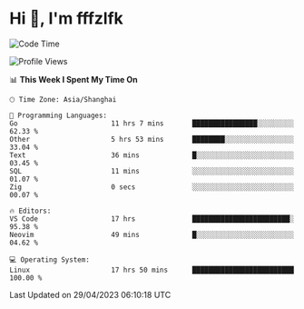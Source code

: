 # Hi 👋, I'm fffzlfk

<!--START_SECTION:waka-->
![Code Time](http://img.shields.io/badge/Code%20Time-184%20hrs%2042%20mins-blue)

![Profile Views](http://img.shields.io/badge/Profile%20Views-0-blue)

📊 **This Week I Spent My Time On** 

```text
🕑︎ Time Zone: Asia/Shanghai

💬 Programming Languages: 
Go                       11 hrs 7 mins       ████████████████░░░░░░░░░   62.33 % 
Other                    5 hrs 53 mins       ████████░░░░░░░░░░░░░░░░░   33.04 % 
Text                     36 mins             █░░░░░░░░░░░░░░░░░░░░░░░░   03.45 % 
SQL                      11 mins             ░░░░░░░░░░░░░░░░░░░░░░░░░   01.07 % 
Zig                      0 secs              ░░░░░░░░░░░░░░░░░░░░░░░░░   00.07 % 

🔥 Editors: 
VS Code                  17 hrs              ████████████████████████░   95.38 % 
Neovim                   49 mins             █░░░░░░░░░░░░░░░░░░░░░░░░   04.62 % 

💻 Operating System: 
Linux                    17 hrs 50 mins      █████████████████████████   100.00 % 
```


 Last Updated on 29/04/2023 06:10:18 UTC
<!--END_SECTION:waka-->
